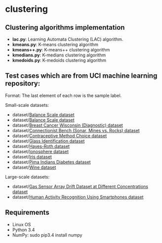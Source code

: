 # clustering 

## Clustering algorithms implementation
   * **lac.py**: Learning Automata Clustering (LAC) algorithm.
   * **kmeans.py**: K-means clustering algorithm
   * **kmeans++.py**: K-means++ clustering algorithm
   * **kmedians.py**: K-medians clustering algorithm
   * **kmedoids.py**: K-medoids clustering algorithm

## Test cases which are from UCI machine learning repository:
Format: The last element of each row is the sample label.

Small-scale datasets:
   * dataset/[Balance Scale dataset](https://archive.ics.uci.edu/ml/datasets/Balance+Scale)
   * dataset/[Balance Scale dataset](https://archive.ics.uci.edu/ml/datasets/Balance+Scale)
   * dataset/[Breast Cancer Wisconsin (Diagnostic) dataset](https://archive.ics.uci.edu/ml/datasets/Breast+Cancer+Wisconsin+(Diagnostic))
   * dataset/[Connectionist Bench (Sonar, Mines vs. Rocks) dataset](https://archive.ics.uci.edu/ml/datasets/Connectionist+Bench+(Sonar,+Mines+vs.+Rocks))
   * dataset/[Contraceptive Method Choice dataset](https://archive.ics.uci.edu/ml/datasets/Contraceptive+Method+Choice)
   * dataset/[Glass Identification dataset](https://archive.ics.uci.edu/ml/datasets/Glass+Identification)
   * dataset/[Hayes-Roth dataset](https://archive.ics.uci.edu/ml/datasets/Hayes-Roth)
   * dataset/[Ionosphere dataset](https://archive.ics.uci.edu/ml/datasets/Ionosphere)
   * dataset/[Iris dataset](http://archive.ics.uci.edu/ml/datasets/Iris)
   * dataset/[Pima Indians Diabetes dataset](https://archive.ics.uci.edu/ml/datasets/Pima+Indians+Diabetes)
   * dataset/[Wine dataset](https://archive.ics.uci.edu/ml/datasets/Wine)

Large-scale datasets:
   * dataset/[Gas Sensor Array Drift Dataset at Different Concentrations dataset](https://archive.ics.uci.edu/ml/datasets/Gas+Sensor+Array+Drift+Dataset+at+Different+Concentrations)
   * dataset/[Human Activity Recognition Using Smartphones dataset](https://archive.ics.uci.edu/ml/datasets/human+activity+recognition+using+smartphones)

## Requirements
 * Linux OS
 * Python 3.4
 * NumPy: sudo pip3.4 install numpy
